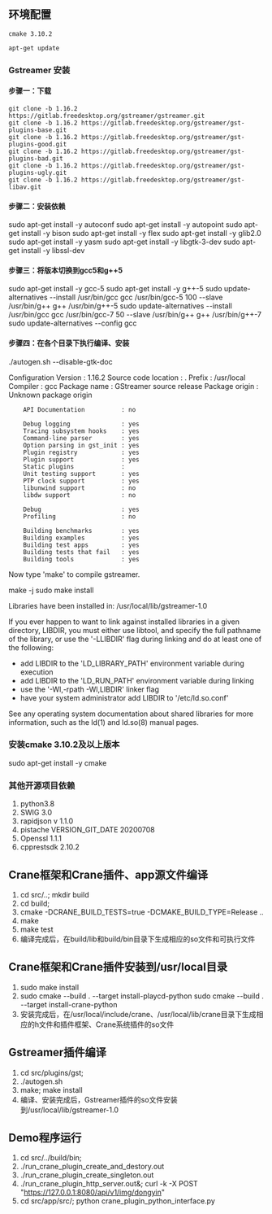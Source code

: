 ## 环境配置
```shell
cmake 3.10.2
```
```shell
apt-get update
```
### Gstreamer 安装
#### 步骤一：下载
```shell
git clone -b 1.16.2 https://gitlab.freedesktop.org/gstreamer/gstreamer.git
git clone -b 1.16.2 https://gitlab.freedesktop.org/gstreamer/gst-plugins-base.git
git clone -b 1.16.2 https://gitlab.freedesktop.org/gstreamer/gst-plugins-good.git
git clone -b 1.16.2 https://gitlab.freedesktop.org/gstreamer/gst-plugins-bad.git
git clone -b 1.16.2 https://gitlab.freedesktop.org/gstreamer/gst-plugins-ugly.git
git clone -b 1.16.2 https://gitlab.freedesktop.org/gstreamer/gst-libav.git
```
#### 步骤二：安装依赖
sudo apt-get install -y autoconf
sudo apt-get install -y autopoint
sudo apt-get install -y bison
sudo apt-get install -y flex
sudo apt-get install -y glib2.0
sudo apt-get install -y yasm
sudo apt-get install -y libgtk-3-dev
sudo apt-get install -y libssl-dev

#### 步骤三：将版本切换到gcc5和g++5
sudo apt-get install -y gcc-5
sudo apt-get install -y g++-5
sudo update-alternatives --install /usr/bin/gcc gcc /usr/bin/gcc-5 100 --slave /usr/bin/g++ g++ /usr/bin/g++-5
sudo update-alternatives --install /usr/bin/gcc gcc /usr/bin/gcc-7 50 --slave /usr/bin/g++ g++ /usr/bin/g++-7
sudo update-alternatives --config gcc

#### 步骤四：在各个目录下执行编译、安装
./autogen.sh --disable-gtk-doc

Configuration
        Version                    : 1.16.2
        Source code location       : .
        Prefix                     : /usr/local
        Compiler                   : gcc
        Package name               : GStreamer source release
        Package origin             : Unknown package origin

        API Documentation          : no

        Debug logging              : yes
        Tracing subsystem hooks    : yes
        Command-line parser        : yes
        Option parsing in gst_init : yes
        Plugin registry            : yes
        Plugin support             : yes
        Static plugins             :
        Unit testing support       : yes
        PTP clock support          : yes
        libunwind support          : no
        libdw support              : no

        Debug                      : yes
        Profiling                  : no

        Building benchmarks        : yes
        Building examples          : yes
        Building test apps         : yes
        Building tests that fail   : yes
        Building tools             : yes

Now type 'make' to compile gstreamer.


make -j
sudo make install


Libraries have been installed in:
   /usr/local/lib/gstreamer-1.0

If you ever happen to want to link against installed libraries
in a given directory, LIBDIR, you must either use libtool, and
specify the full pathname of the library, or use the '-LLIBDIR'
flag during linking and do at least one of the following:
   - add LIBDIR to the 'LD_LIBRARY_PATH' environment variable
     during execution
   - add LIBDIR to the 'LD_RUN_PATH' environment variable
     during linking
   - use the '-Wl,-rpath -Wl,LIBDIR' linker flag
   - have your system administrator add LIBDIR to '/etc/ld.so.conf'

See any operating system documentation about shared libraries for
more information, such as the ld(1) and ld.so(8) manual pages.

### 安装cmake 3.10.2及以上版本
sudo apt-get install -y cmake

### 其他开源项目依赖
1. python3.8
2. SWIG 3.0
3. rapidjson v 1.1.0
4. pistache VERSION_GIT_DATE 20200708
5. Openssl 1.1.1
6. cpprestsdk 2.10.2

## Crane框架和Crane插件、app源文件编译
1. cd src/..; mkdir build
2. cd build;
3. cmake -DCRANE_BUILD_TESTS=true -DCMAKE_BUILD_TYPE=Release ..
4. make
5. make test
6. 编译完成后，在build/lib和build/bin目录下生成相应的so文件和可执行文件

## Crane框架和Crane插件安装到/usr/local目录
1. sudo make install
2. sudo cmake --build . --target install-playcd-python
   sudo cmake --build . --target install-crane-python
3. 安装完成后，在/usr/local/include/crane、/usr/local/lib/crane目录下生成相应的h文件和插件框架、Crane系统插件的so文件

## Gstreamer插件编译
1. cd src/plugins/gst;
2. ./autogen.sh
3. make; make install
4. 编译、安装完成后，Gstreamer插件的so文件安装到/usr/local/lib/gstreamer-1.0

## Demo程序运行
1. cd src/../build/bin;
2. ./run_crane_plugin_create_and_destory.out
3. ./run_crane_plugin_create_singleton.out
4. ./run_crane_plugin_http_server.out&; curl -k -X POST "https://127.0.0.1:8080/api/v1/img/dongyin"
5. cd src/app/src/; python crane_plugin_python_interface.py